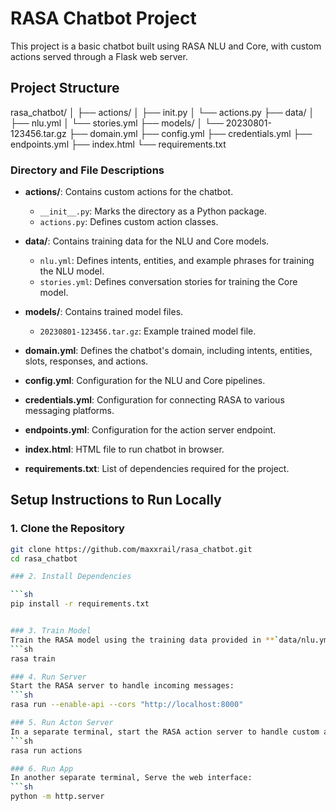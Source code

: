 # RASA Chatbot Project

This project is a basic chatbot built using RASA NLU and Core, with custom actions served through a Flask web server.

## Project Structure

rasa_chatbot/
│
├── actions/
│ ├── init.py
│ └── actions.py
├── data/
│ ├── nlu.yml
│ └── stories.yml
├── models/
│ └── 20230801-123456.tar.gz
├── domain.yml
├── config.yml
├── credentials.yml
├── endpoints.yml
├── index.html
└── requirements.txt


### Directory and File Descriptions

- **actions/**: Contains custom actions for the chatbot.
  - `__init__.py`: Marks the directory as a Python package.
  - `actions.py`: Defines custom action classes.
- **data/**: Contains training data for the NLU and Core models.
  - `nlu.yml`: Defines intents, entities, and example phrases for training the NLU model.
  - `stories.yml`: Defines conversation stories for training the Core model.
- **models/**: Contains trained model files.
  - `20230801-123456.tar.gz`: Example trained model file.
- **domain.yml**: Defines the chatbot's domain, including intents, entities, slots, responses, and actions.
- **config.yml**: Configuration for the NLU and Core pipelines.
- **credentials.yml**: Configuration for connecting RASA to various messaging platforms.
- **endpoints.yml**: Configuration for the action server endpoint.
- **index.html**: HTML file to run chatbot in browser.

- **requirements.txt**: List of dependencies required for the project.

## Setup Instructions to Run Locally

### 1. Clone the Repository

```sh
git clone https://github.com/maxxrail/rasa_chatbot.git
cd rasa_chatbot

### 2. Install Dependencies

```sh
pip install -r requirements.txt


### 3. Train Model
Train the RASA model using the training data provided in **`data/nlu.yml`** and **`data/stories.yml`**:
```sh
rasa train

### 4. Run Server
Start the RASA server to handle incoming messages:
```sh
rasa run --enable-api --cors "http://localhost:8000"

### 5. Run Acton Server
In a separate terminal, start the RASA action server to handle custom actions:
```sh
rasa run actions

### 6. Run App
In another separate terminal, Serve the web interface:
```sh
python -m http.server
